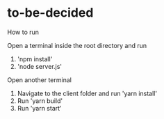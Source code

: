 # to-be-decided



How to run

Open a terminal inside the root directory and run

1. 'npm install'
2. 'node server.js'

Open another terminal 
1. Navigate to the client folder and run 'yarn install'
2. Run 'yarn build'
3. Run 'yarn start'

